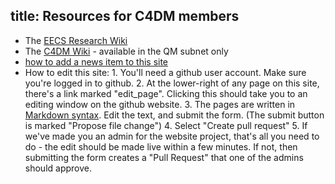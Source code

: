 title: Resources for C4DM members
----------------

* The [EECS Research Wiki](http://research-wiki.eecs.qmul.ac.uk/)
* The [C4DM Wiki](https://github.com/c4dm/c4dmpoole.git) - available in the QM subnet only
* [how to add a news item to this site](news/howto.html)
* How to edit this site:
      1. You'll need a github user account. Make sure you're logged in to github.
      2. At the lower-right of any page on this site, there's a link marked "edit_page". Clicking this should take you to an editing window on the github website.
      3. The pages are written in [Markdown syntax](http://daringfireball.net/projects/markdown/syntax). Edit the text, and submit the form. (The submit button is marked "Propose file change")
      4. Select "Create pull request"
      5. If we've made you an admin for the website project, that's all you need to do - the edit should be made live within a few minutes. If not, then submitting the form creates a "Pull Request" that one of the admins should approve.

